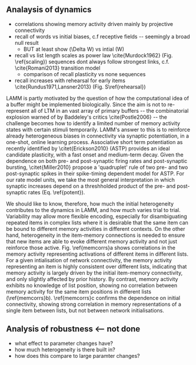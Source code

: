 ## Analaysis of dynamics

* correlations showing memory activity driven mainly by projective connectivity
* recall of words vs initial biases, c.f receptive fields -- seemingly a broad null result
  - BUT at least show \(\Delta W\) vs intial \(W\) 
* recall vs list length scales as power law \cite{Murdock1962} (Fig. \ref{scaling})
sequences dont always follow strongest links, c.f. \cite{Romani2013} transition model
  - comparison of recall plasticity vs none sequences
* recall increases with rehearsal for early items \cite{Rundus1971,Lansner2013} (Fig. S\ref{rehearsal})

LAMM is partly motivated by the question of how the computational idea of a buffer might be implemented biologically. Since the aim is not to re-represent all of LTM in an vast array of primary buffers -- the combinatorial explosion warned of by Baddeley's critics \cite(Postle2006} -- the challenge becomes how to identify a limited number of memory activity states with certain stimuli temporarily. LAMM's answer to this is to reinforce already heterogeneous biases in connectivity via synaptic potentiation, in a one-shot, online learning process. Associative short term potentiation as recently identified by \citet{Erickson2010} (ASTP) provides an ideal candidate plasticity, with a fast onset and medium-term decay. Given the dependence on both pre- and post-synaptic firing rates and post-synaptic bursting, \citet{Miller2010} propose a 'quadruplet' rule of two pre- and two post-synaptic spikes in their spike-timing dependent model for ASTP. For our rate model units, we take the most general interpretation in which synaptic increases depend on a threshholded product of the pre- and post-synaptic rates (Eq. \ref{potent}).

We should like to know, therefore, how much the initial heterogeneity contributes to the dynamics in LAMM, and how much varies trial to trial. Variability may allow more flexible encoding, especially for disambiguating repeated items in complex lists where it is desirable that the same item can be bound to  different memory activities in different contexts. On the other hand, heterogeneity in the item-memory connections is needed to ensure that new items are able to evoke different memory activity and not just reinforce those active. Fig. \ref{memcorrs}a shows correlations in the memory activity representing activations of different items in different lists. For a given intialisation of network connectivity, the memory activity representing an item is highly consistent over different lists, indicating that memory activity is largely driven by the initial item-memory connectivity, and only slightly affected by prior history. By contrast, memory activity exhibits no knowledge of list position, showing no correlation between memory activity for the same item positions in different lists (\ref{memcorrs}b). \ref{memcorrs}c confirms the dependence on initial connectivity, showing strong correlation in memory representations of a single item between lists, but not between network initialisations.



## Analysis of robustness <-- not done

* what effect to parameter changes have?
 * how much heterogeneity is there built in?
 * how does this compare to large paramter changes?